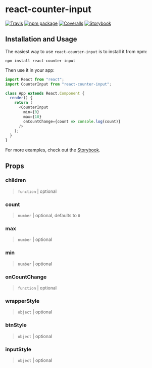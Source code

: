 # react-counter-input

[![Travis][build-badge]][build]
[![npm package][npm-badge]][npm]
[![Coveralls][coveralls-badge]][coveralls]
[![Storybook][storybook-badge]][storybook]

## Installation and Usage

The easiest way to use `react-counter-input` is to install it from npm:

```
npm install react-counter-input
```

Then use it in your app:

```javascript
import React from "react";
import CounterInput from "react-counter-input";

class App extends React.Component {
  render() {
    return (
      <CounterInput
        min={0}
        max={10}
        onCountChange={count => console.log(count)}
      />
    );
  }
}
```

For more examples, check out the [Storybook][storybook].

## Props

### children
>`function` | optional

### count
> `number` | optional, defaults to `0`

### max
> `number` | optional

### min
> `number` | optional

### onCountChange
> `function` | optional

### wrapperStyle
> `object` | optional

### btnStyle
> `object` | optional

### inputStyle
> `object` | optional

[build-badge]: https://img.shields.io/travis/jacobworrel/react-counter-input/master.png?style=flat-square
[build]: https://travis-ci.org/jacobworrel/react-counter-input

[npm-badge]: https://img.shields.io/npm/v/react-counter-input.png?style=flat-square
[npm]: https://www.npmjs.org/package/react-counter-input

[coveralls-badge]: https://img.shields.io/coveralls/jacobworrel/react-counter-input/master.png?style=flat-square
[coveralls]: https://coveralls.io/github/jacobworrel/react-counter-input

[storybook-badge]: https://github.com/storybooks/brand/blob/master/badge/badge-storybook.svg
[storybook]: https://silly-saha-7183e3.netlify.com
